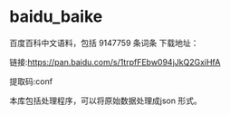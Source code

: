 # baidu_baike

百度百科中文语料，包括 9147759 条词条
下载地址：

链接:https://pan.baidu.com/s/1trpfFEbw094jJkQ2GxiHfA 


提取码:conf 


本库包括处理程序，可以将原始数据处理成json  形式。


